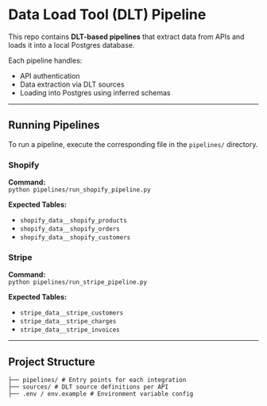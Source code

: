 # Data Load Tool (DLT) Pipeline

This repo contains **DLT-based pipelines** that extract data from APIs and loads it into a local Postgres database.

Each pipeline handles:
- API authentication
- Data extraction via DLT sources
- Loading into Postgres using inferred schemas

---

## Running Pipelines

To run a pipeline, execute the corresponding file in the `pipelines/` directory.

### Shopify

**Command:**  
`python pipelines/run_shopify_pipeline.py`

**Expected Tables:**
- `shopify_data__shopify_products`
- `shopify_data__shopify_orders`
- `shopify_data__shopify_customers`

### Stripe

**Command:**  
`python pipelines/run_stripe_pipeline.py`

**Expected Tables:**
- `stripe_data__stripe_customers`
- `stripe_data__stripe_charges`
- `stripe_data__stripe_invoices`

---

## Project Structure

```
├── pipelines/ # Entry points for each integration
├── sources/ # DLT source definitions per API
├── .env / env.example # Environment variable config
```